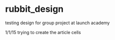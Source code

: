 rubbit_design
=============

testing design for group project at launch academy


1/1/15
trying to create the article cells
